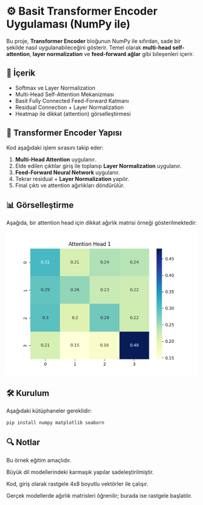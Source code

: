 # ⚙️ Basit Transformer Encoder Uygulaması (NumPy ile)

Bu proje, **Transformer Encoder** bloğunun NumPy ile sıfırdan, sade bir şekilde nasıl uygulanabileceğini gösterir. Temel olarak **multi-head self-attention**, **layer normalization** ve **feed-forward ağlar** gibi bileşenleri içerir.

## 📌 İçerik

- Softmax ve Layer Normalization
- Multi-Head Self-Attention Mekanizması
- Basit Fully Connected Feed-Forward Katmanı
- Residual Connection + Layer Normalization
- Heatmap ile dikkat (attention) görselleştirmesi

## 🧠 Transformer Encoder Yapısı

Kod aşağıdaki işlem sırasını takip eder:

1. **Multi-Head Attention** uygulanır.
2. Elde edilen çıktılar giriş ile toplanıp **Layer Normalization** uygulanır.
3. **Feed-Forward Neural Network** uygulanır.
4. Tekrar residual + **Layer Normalization** yapılır.
5. Final çıktı ve attention ağırlıkları döndürülür.

## 📊 Görselleştirme

Aşağıda, bir attention head için dikkat ağırlık matrisi örneği gösterilmektedir:

![Attention Head 1](./images/attention_head1.png)

## 🛠️ Kurulum

Aşağıdaki kütüphaneler gereklidir:

```bash
pip install numpy matplotlib seaborn
```
## 🔍 Notlar
Bu örnek eğitim amaçlıdır.

Büyük dil modellerindeki karmaşık yapılar sadeleştirilmiştir.

Kod, giriş olarak rastgele 4x8 boyutlu vektörler ile çalışır.

Gerçek modellerde ağırlık matrisleri öğrenilir; burada ise rastgele başlatılır.
